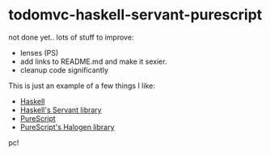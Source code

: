 # todomvc-haskell-servant-purescript

not done yet.. lots of stuff to improve:
- lenses (PS)
- add links to README.md and make it sexier.
- cleanup code significantly

This is just an example of a few things I like:
- [Haskell](https://www.haskell.org)
- [Haskell's Servant library](https://github.com/haskell-servant/servant)
- [PureScript](http://www.purescript.org)
- [PureScript's Halogen library](https://github.com/slamdata/purescript-halogen)

pc!
